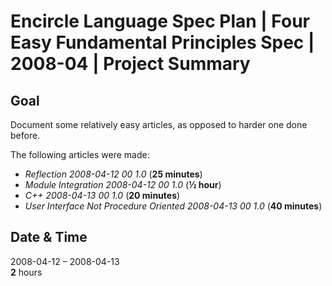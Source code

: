 ﻿Encircle Language Spec Plan | Four Easy Fundamental Principles Spec | 2008-04 | Project Summary
===============================================================================================


Goal
----

Document some relatively easy articles, as opposed to harder one done before.

The following articles were made:

- *Reflection  2008-04-12 00  1.0*  (__25 minutes__)
- *Module Integration  2008-04-12 00  1.0*  (__½ hour__)
- *C++  2008-04-13 00  1.0*  (__20 minutes__)
- *User Interface Not Procedure Oriented  2008-04-13 00  1.0*  (__40 minutes__)


Date & Time
-----------

2008-04-12 – 2008-04-13  
__2__ hours